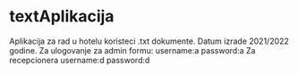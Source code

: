 # textAplikacija
Aplikacija za rad u hotelu koristeci .txt dokumente. Datum izrade 2021/2022 godine.
Za ulogovanje za admin formu:
username:a
password:a
Za recepcionera
username:d
password:d
